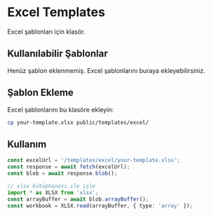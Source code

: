 # Excel Templates

Excel şablonları için klasör.

## Kullanılabilir Şablonlar

Henüz şablon eklenmemiş. Excel şablonlarını buraya ekleyebilirsiniz.

## Şablon Ekleme

Excel şablonlarını bu klasöre ekleyin:

```bash
cp your-template.xlsx public/templates/excel/
```

## Kullanım

```typescript
const excelUrl = '/templates/excel/your-template.xlsx';
const response = await fetch(excelUrl);
const blob = await response.blob();

// xlsx kütüphanesi ile işle
import * as XLSX from 'xlsx';
const arrayBuffer = await blob.arrayBuffer();
const workbook = XLSX.read(arrayBuffer, { type: 'array' });
```
